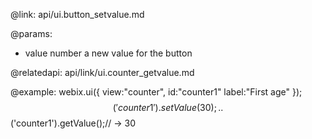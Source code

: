@link: api/ui.button_setvalue.md

@params:
- value		number 	a new value for the button

@relatedapi:
	api/link/ui.counter_getvalue.md

@example:
webix.ui({
	view:"counter",
    id:"counter1"
    label:"First age"
});
$$('counter1').setValue(30);
..
$$('counter1').getValue();// -> 30